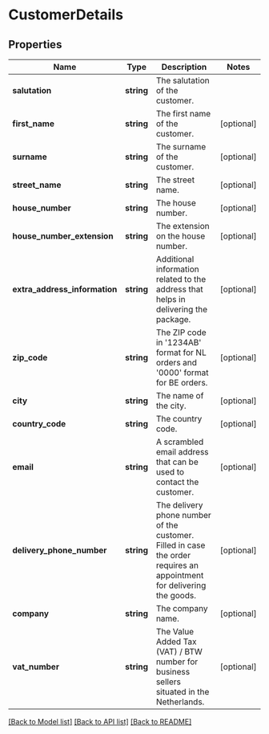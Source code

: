 # CustomerDetails

## Properties
Name | Type | Description | Notes
------------ | ------------- | ------------- | -------------
**salutation** | **string** | The salutation of the customer. | 
**first_name** | **string** | The first name of the customer. | [optional] 
**surname** | **string** | The surname of the customer. | [optional] 
**street_name** | **string** | The street name. | [optional] 
**house_number** | **string** | The house number. | [optional] 
**house_number_extension** | **string** | The extension on the house number. | [optional] 
**extra_address_information** | **string** | Additional information related to the address that helps in delivering the package. | [optional] 
**zip_code** | **string** | The ZIP code in &#39;1234AB&#39; format for NL orders and &#39;0000&#39; format for BE orders. | [optional] 
**city** | **string** | The name of the city. | [optional] 
**country_code** | **string** | The country code. | [optional] 
**email** | **string** | A scrambled email address that can be used to contact the customer. | [optional] 
**delivery_phone_number** | **string** | The delivery phone number of the customer. Filled in case the order requires an appointment for delivering the goods. | [optional] 
**company** | **string** | The company name. | [optional] 
**vat_number** | **string** | The Value Added Tax (VAT) / BTW number for business sellers situated in the Netherlands. | [optional] 

[[Back to Model list]](../README.md#documentation-for-models) [[Back to API list]](../README.md#documentation-for-api-endpoints) [[Back to README]](../README.md)


